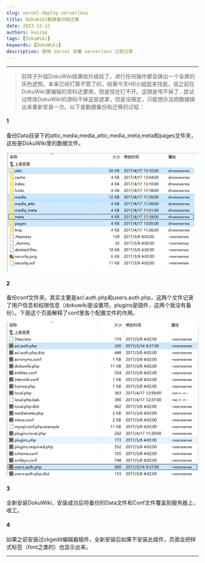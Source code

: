 ```yaml
---
slug: vercel-deploy-serverless
title: DokuWiki数据备份和迁移
date: 2023-12-12
authors: kuizuo
tags: [DokuWiki]
keywords: [DokuWiki]
description: 使用 Vercel 部署 serverless 过程记录
---
```

---

> 前阵子升级DokuWiki结果给升级挂了，进行任何操作都会弹出一个全屏的灰色遮照。本来已经打算不管了的，结果今天HR小姐姐来找我，说之前在DokuWiki里编辑的资料还要用，但是现在打不开。这锅是甩不掉了...尝试过修改DokuWiki的源码干掉这层遮罩，但是没搞定，只能想办法把数据搞出来重新安装一次。以下是数据备份和迁移的过程：

<!-- truncate -->

#### 1

备份Data目录下的attic,media,media_attic,media_meta,meta和pages文件夹，这些是DokuWiki里的数据文件。

![1711375709967](image/DokuWiki数据备份和迁移/1711375709967.png)

#### 2

备份conf文件夹。其实主要是acl.auth.php和users.auth.php，这两个文件记录了用户信息和权限信息（dokuwiki是设置项，plugins是插件，这两个我没有备份）。下面这个页面解释了conf里各个配置文件的作用。

![1711375718963](image/DokuWiki数据备份和迁移/1711375718963.png)

#### 3

全新安装DokuWiki，安装成功后将备份的Data文件和Conf文件覆盖到服务器上，收工。

#### 4

如果之前安装过ckgedit编辑器插件，全新安装后如果不安装此插件，页面会把样式标签（font之类的）也显示出来。

---
